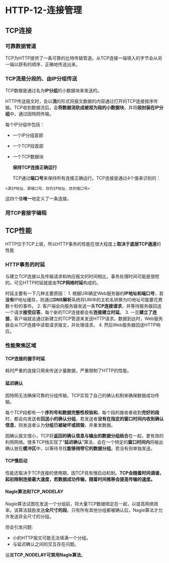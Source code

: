 # HTTP-12-连接管理

## TCP连接

### 可靠数据管道

TCP为HTTP提供了一条可靠的比特传输管道。从TCP连接一端填入的字节会从另一端以原有的顺序、正确地传送出来。

### TCP流是分段的、由IP分组传送

TCP数据是通过名为**IP分组**的小数据块来发送的。

HTTP传送报文时，会以**流**的形式将报文数据的内容通过打开的TCP连接按序传输。TCP收到数据流后，会**将数据流砍成被视为段的小数据块**，并将**段封装在IP分组**中，通过因特网传输。

每个IP分组中包括：

* 一个IP分组首部
* 一个TCP段首部
* 一个TCP数据块

  **保持TCP连接正确运行**

  TCP通过**端口号**来保持所有连接正确运行。TCP连接是通过4个值来识别的：

`<源IP地址、源端口号、目的IP地址、目的端口号>`

这四个值**唯一**地定义了一条连接。

### 用TCP套接字编程

## TCP性能

HTTP位于TCP上层，所以HTTP事务的性能在很大程度上**取决于底层TCP通道**的性能

### HTTP事务的时延

与建立TCP连接以及传输请求和响应报文的时间相比，事务处理时间可能是很短的。可见HTTP时延就是由**TCP网络时延**构成的。

时延主要有一下几种主要原因： 1. 根据URI确定Web服务器的**IP地址和端口号**，若**没有**IP地址缓存，则通过**DNS解析**系统将URI中的主机名转换为IO地址可能要花费数十秒的事件。 2. 客户端会向服务器发送一条**TCP连接请求**，并等待服务器回送一个请求**接受应答**。每个新的TCP连接都会有**连接建立时延**。 3. 一旦**建立了连接**，客户端就会通过新建立的TCP管道来发送HTTP请求。数据到达时，Web服务器会从TCP连接中读取请求报文，并处理请求。 4. 然后Web服务器回送HTTP响应。

### 性能聚焦区域

#### TCP连接的握手时延

耗时严重的连接只用来传送少量数据，严重限制了HTTP的性能。

#### 延迟确认

因特网无法确保可靠的分组传输，TCP实现了自己的确认机制来确保数据成功传输。

每个TCP段都有一个**序列号和数据完整性校验和**。每个段的接收者收到**完好的段**时，都会向发送者**回送小的确认分组**。若发送者**没有在指定的窗口时间内收到确认信息**，则发送者认为**分组已被破坏或损毁**，并重发数据。

因确认报文很小，TCP将**返回的确认信息与输出的数据分组结合**在一起，更有效的利用网络。很多TCP栈实现了“**延迟确认**”算法，会在一个特定的**窗口时间内**将输出确认放在**缓冲区**中，以等待寻找**能够捎带它的数据分组**。若没有则单独发送。

#### TCP慢启动

性能还取决于TCP连接的使用期，因TCP具有慢启动机制。**TCP会随着时间调谐，起初限制连接最大速度，若数据成功传输，随着时间推移会提高传输的速度。**

#### Nagle算法和TCP\_NODELAY

Nagle算法试图在发送一个分组前，将大量TCP数据绑定在一起，以提高网络效率。该算法鼓励发送**全尺寸的段**。只有所有其他分组都被确认后，Nagle算法才允许发送非全尺寸的分组。

但会引发问题:

* 小的HTTP报文可能无法填满一个分组。
* 与延迟确认之间的交互存在问题。

设置**TCP\_NODELAY可禁用Nagle算法**。

